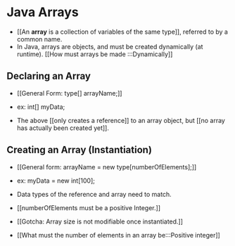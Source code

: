 # Java Arrays
- [[An **array** is a collection of variables of the same type]], referred to
  by a common name.
- In Java, arrays are objects, and must be created dynamically (at runtime).
  [[How must arrays be made
  :::Dynamically]]

## Declaring an Array
- [[General Form: type[] arrayName;]]
- ex: int[] myData;

- The above [[only creates a reference]] to an array object, but [[no array has
  actually been created yet]].

## Creating an Array (Instantiation)
- [[General form:  arrayName = new type[numberOfElements];]]
- ex: myData = new int[100];

- Data types of the reference and array need to match.
- [[numberOfElements must be a
  positive Integer.]]
- [[Gotcha: Array size is not
  modifiable once instantiated.]]
- [[What must the number of elements in an array be:::Positive integer]]